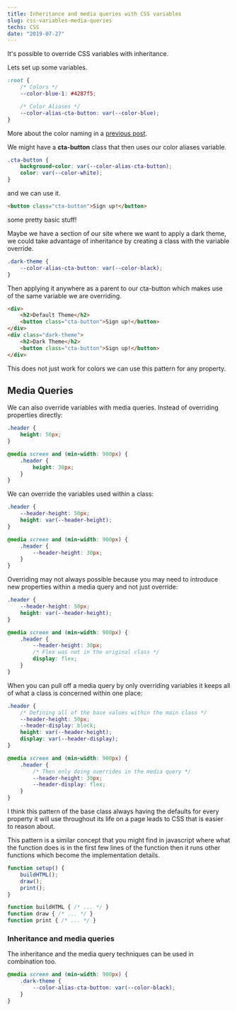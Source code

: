 ```yaml
---
title: Inheritance and media queries with CSS variables
slug: css-variables-media-queries
techs: CSS
date: "2019-07-27"
---
```


It's possible to override CSS variables with inheritance.

Lets set up some variables.

```css
:root {
    /* Colors */
    --color-blue-1: #4287f5;

    /* Color Aliases */
    --color-alias-cta-button: var(--color-blue);
}
```
More about the color naming in a [previous post](./color-system).

We might have a **cta-button** class that then uses our color aliases variable.

```css
.cta-button {
    background-color: var(--color-alias-cta-button);
    color: var(--color-white);
}
```

and we can use it.

```html
<button class="cta-button">Sign up!</button>
```
some pretty basic stuff!

Maybe we have a section of our site where we want to apply a dark theme, we could take advantage of inheritance by creating a class with the variable override.

```css
.dark-theme {
    --color-alias-cta-button: var(--color-black);
}
```

Then applying it anywhere as a parent to our cta-button which makes use of the same variable we are overriding.

```html
<div>
    <h2>Default Theme</h2>
    <button class="cta-button">Sign up!</button>
</div>
<div class="dark-theme">
    <h2>Dark Theme</h2>
    <button class="cta-button">Sign up!</button>
</div>
```
This does not just work for colors we can use this pattern for any property.

## Media Queries 

We can also override variables with media queries. Instead of overriding properties directly:

```css
.header {
    height: 50px;
}

@media screen and (min-width: 900px) {
    .header {
        height: 30px;
    }
}
```
We can override the variables used within a class:

```css
.header {
    --header-height: 50px;
    height: var(--header-height);
}

@media screen and (min-width: 900px) {
    .header {
        --header-height: 30px;
    }
}
```

Overriding may not always possible because you may need to introduce new properties within a media query and not just override:
```css
.header {
    --header-height: 50px;
    height: var(--header-height);
}

@media screen and (min-width: 900px) {
    .header {
        --header-height: 30px;
        /* Flex was not in the original class */
        display: flex;
    }
}
```

When you can pull off a media query by only overriding variables it keeps all of what a class is concerned within one place:

```css
.header {
    /* Defining all of the base values within the main class */
    --header-height: 50px;
    --header-display: block;
    height: var(--header-height);
    display: var(--header-display);
}

@media screen and (min-width: 900px) {
    .header {
        /* Then only doing overrides in the media query */
        --header-height: 30px;
        --header-display: flex;
    }
}
```

I think this pattern of the base class always having the defaults for every property it will use throughout its life on a page leads to CSS that is easier to reason about.

This pattern is a similar concept that you might find in javascript where what the function does is in the first few lines of the function then it runs other functions which become the implementation details.

```js
function setup() {
    buildHTML();
    draw();
    print();
}

function buildHTML { /* ... */ }
function draw { /* ... */ }
function print { /* ... */ }
```

### Inheritance and media queries
The inheritance and the media query techniques can be used in combination too.

```css
@media screen and (min-width: 900px) {
    .dark-theme {
        --color-alias-cta-button: var(--color-black);
    }
}
```
